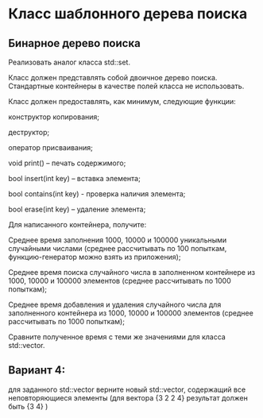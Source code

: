 # Класс шаблонного дерева поиска
## Бинарное дерево поиска

Реализовать аналог класса std::set<int>. 

Класс должен представлять собой двоичное дерево поиска.
Стандартные контейнеры в качестве полей класса не использовать.

Класс должен предоставлять, как минимум, следующие функции:

конструктор копирования;

деструктор;

оператор присваивания;

void print() – печать содержимого;

bool insert(int key) – вставка элемента;

bool contains(int key) -  проверка наличия элемента;

bool erase(int key) – удаление элемента;

Для написанного контейнера, получите:

Среднее время заполнения 1000, 10000 и 100000 уникальными случайными числами (среднее рассчитывать по 100 попыткам, функцию-генератор можно взять из приложения);

Среднее время поиска случайного числа в заполненном контейнере из 1000, 10000 и 100000 элементов (среднее рассчитывать по 1000 попыткам);

Среднее время добавления и удаления случайного числа для заполненного контейнера из 1000, 10000 и 100000 элементов (среднее рассчитывать по 1000 попыткам);

Сравните полученное время с теми же значениями для класса std::vector<int>.


## Вариант 4:
для заданного std::vector<int> верните новый std::vector<int>, содержащий все неповторяющиеся элементы (для вектора {3 2 2 4} результат должен быть {3 4} )
